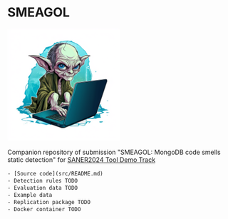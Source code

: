 # SMEAGOL

 <img src="SMEAGOL_logo.png" width="50%" />

Companion repository of submission "SMEAGOL: MongoDB code smells static detection" for [SANER2024 Tool Demo Track](https://conf.researchr.org/track/saner-2024/saner-2024-tool-demo-track-)

    - [Source code](src/README.md)
    - Detection rules TODO
    - Evaluation data TODO
    - Example data
    - Replication package TODO
    - Docker container TODO
